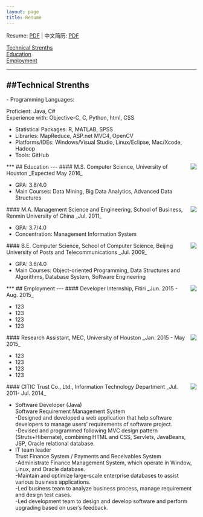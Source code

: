 ```yaml
---
layout: page
title: Resume
---
```


Resume: [PDF](http://www.yiwenshi.com/files/YiwenShi_CV.pdf) | 中文简历: [PDF](http://www.yiwenshi.com/files/YiwenShi_CV_cn.pdf)

[Technical Strenths](#Technical)<br>
[Education](#Education)<br>
[Employment](#Employment)
<span id="Technical">
***
##Technical Strenths
---
</span>
- Programming Languages: 

Proficient: Java, C# <br>
Experience with: Objective-C, C, Python, html, CSS 

- Statistical Packages: R, MATLAB, SPSS
- Libraries: MapReduce, ASP.net MVC4, OpenCV 
- Platforms/IDEs: Windows/Visual Studio, Linux/Eclipse, Mac/Xcode, Hadoop 
- Tools: GitHub

<span id="Education">
***
## Education
---
</span>
<img align="right" src="http://yiwenshi.com/image/UH.jpg">
#### M.S. Computer Science, University of Houston	
_Expected May 2016_

- GPA: 3.8/4.0
- Main Courses: Data Mining, Big Data Analytics, Advanced Data Structures

<img align="right" src="http://yiwenshi.com/image/RUC.jpg">
#### M.A. Management Science and Engineering, School of Business, Renmin University of China
_Jul. 2011_

- GPA: 3.7/4.0
- Concentration: Management Information System

<img align="right" src="http://yiwenshi.com/image/BUPT.jpg">
#### B.E. Computer Science, School of Computer Science, Beijing University of Posts and Telecommunications
_Jul. 2009_

- GPA: 3.6/4.0
- Main Courses: Object-oriented Programming, Data Structures and Algorithms, Database System, Software Engineering

<span id="Employment">
***
## Employment
---
</span>
<img align="right" src="http://yiwenshi.com/image/Fitiri.jpg">
#### Developer Internship, Fitiri
_Jun. 2015 - Aug. 2015_

- 123
- 123
- 123
- 123

<img align="right" src="http://yiwenshi.com/image/UH.jpg">
#### Research Assistant, MEC, University of Houston
_Jan. 2015 - May 2015_

- 123
- 123
- 123
- 123


<img align="right" src="http://yiwenshi.com/image/CITICT.jpg">
#### CITIC Trust Co., Ltd., Information Technology Department
_Jul. 2011- Jul. 2014_

- Software Developer (Java)	<br>
Software Requirement Management System<br>
-Designed and developed a web application that help software developers to manage users’ requirements of software project.<br>
-Devised and programmed following MVC design pattern (Struts+Hibernate), combining HTML and CSS, Servlets, JavaBeans, JSP, Oracle relational database.
- IT team leader	
Trust Finance System / Payments and Receivables System<br>
-Administrate Finance Management System, which operate in Window, Linux, and Oracle database.<br>
-Maintain and optimize large-scale enterprise databases to assist various business applications.<br>
-Led business team to analyze business process, manage requirement and design test cases.<br>
-Led development team to design and develop software and perform upgrading based on user’s feedback.